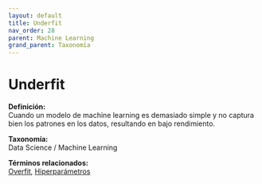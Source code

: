 ```yaml
---
layout: default
title: Underfit
nav_order: 28
parent: Machine Learning
grand_parent: Taxonomía
---
```


# Underfit

**Definición:**  
Cuando un modelo de machine learning es demasiado simple y no captura bien los patrones en los datos, resultando en bajo rendimiento.

**Taxonomía:**  
Data Science / Machine Learning

**Términos relacionados:**  
[Overfit](https://maleniski.github.io/diccionario-angl-tec-mx/docs/taxonomia/data-science-/-machine-learning/overfit.html), [Hiperparámetros](https://maleniski.github.io/diccionario-angl-tec-mx/docs/taxonomia/data-science-/-machine-learning/hiperparmetros.html)
